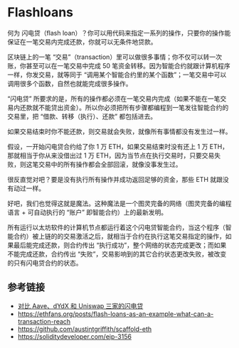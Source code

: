 # Flashloans

何为 闪电贷（flash loan）？你可以用代码来指定一系列的操作，只要你的操作能保证在一笔交易内完成还款，你就可以无条件地贷款。

区块链上的一笔 “交易”（transaction）里可以做很多事情；你不仅可以转一次账，你甚至可以在一笔交易中完成 50 笔资金转移。因为智能合约就跟计算机程序一样，你发交易，就等同于 “调用某个智能合约里的某个函数”；一笔交易中可以调用很多个函数，自然也就能完成很多操作。

“闪电贷” 所要求的是，所有的操作都必须在一笔交易内完成（如果不能在一笔交易内还款就不能贷出资金）。所以你必须把所有步骤都编程到一笔发往智能合约的交易里，把 “借款、转移（执行）、还款” 都包括进去。

如果交易结束时你不能还款，则交易就会失败，就像所有事情都没有发生过一样。

假设，一开始闪电贷合约给了你 1 万 ETH，如果交易结束时没有还上 1 万 ETH，那就相当于你从来没借出过 1 万 ETH，因为当节点在执行交易时，只要交易失败，则这笔交易中的所有操作都会全部回滚，就像没事发生过。

很反直觉对吧？要是没有执行所有操作并成功返回足够的资金，那些 ETH 就跟没有动过一样。

好吧，我们也觉得这就是魔法。这种魔法是一个图灵完备的网络（图灵完备的编程语言 + 可自动执行的 “账户” 即智能合约）上的最新发明。

所有运行以太坊软件的计算机节点都运行着这个闪电贷智能合约，当这个程序（智能合约）被上链的的交易激活之后，就相当于合约在执行这笔交易指定的操作，如果最后能完成还款，则合约传出 “执行成功”，整个网络的状态完成更改；而如果不能完成还款，合约传出 “失败”，交易影响到的其它合约状态更改失败，被改变的只有闪电贷合约的状态。

## 参考链接

- [对比 Aave、dYdX 和 Uniswap 三家的闪电贷](https://mp.weixin.qq.com/s/GSnb81C0vI6sgyrWpPqqwg)
- https://ethfans.org/posts/flash-loans-as-an-example-what-can-a-transaction-reach
- https://github.com/austintgriffith/scaffold-eth
- https://soliditydeveloper.com/eip-3156
